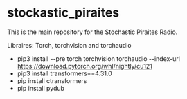 # stockastic_piraites
This is the main repository for the Stochastic Piraites Radio. 

Libraires:
Torch, torchvision and torchaudio

- pip3 install --pre torch torchvision torchaudio --index-url https://download.pytorch.org/whl/nightly/cu121
- pip3 install transformers==4.31.0
- pip install ctransformers
- pip install pydub
